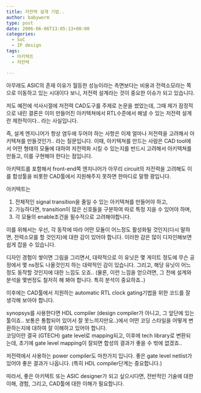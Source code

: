 ```yaml
---
title: 저전력 설계 기법..
author: babyworm
type: post
date: 2006-06-06T13:05:13+00:00
categories:
  - SoC
  - IP design
tags:
  - 아키텍트
  - 저전력

---
```

아무래도 ASIC의 존재 이유가 월등한 성능이라는 측면보다는 비용과 전력소모라는 쪽으로 이동하고 있는 시대이다 보니, 저전력 설계라는 것이 중요한 이슈가 되고 있습니다.

저도 예전에 석사시절에 저전력 CAD도구를 주제로 논문을 썼었는데, 그때 제가 잠정적으로 내린 결론은 이미 만들어진 아키텍쳐에서 RTL수준에서 해낼 수 있는 저전력 설계란 제한적이다.. 라는 사실입니다.

즉, 설계 엔지니어가 항상 염두에 두어야 하는 사항은 이제 얼마나 저전력을 고려해서 아키텍쳐를 만들것인가.. 라는 질문입니다.
이때, 아키텍쳐를 만드는 사람은 CAD tool에서 어떤 형태의 모듈에 대하여 저전력화 시킬 수 있는지를 반드시 고려해서 아키텍쳐를 만들고, 이를 구현해야 한다는 점입니다.

아키텍트를 포함해서 front-end쪽 엔지니어가 아무리 circuit의 저전력을 고려해도 이를 합성툴을 비롯한 CAD툴에서 지원해주지 못하면 한마디로 말짱 꽝입니다.

아키텍트는

1) 전체적인 signal transition을 줄일 수 있는 아키텍쳐를 만들어야 하고,
2) 가능하다면, transition이 많은 신호들을 구분하여 따로 특정 지을 수 있어야 하며,
3) 각 모듈의 enable조건을 필수적으로 고려해야합니다.

이를 위해서는 우선, 각 동작에 따라 어떤 모듈이 어느정도 활성화될 것인지(다시 말하면, 전력소모를 할 것인지)에 대한 감이 있어야 합니다.
이러한 감은 많이 디자인해보면 쉽게 잡을 수 있습니다.

디자인 경험이 쌓이면 그림을 그리면서, 대략적으로 이 유닛은 몇 게이트 정도에 무슨 공정에서 몇 ns정도 나올것인지 하는 대략적인 감이 있습니다. 그리고, 해당 유닛이 어느정도 동작할 것인지에 대한 느낌도 오죠..
(물론, 이런 느낌을 얻으려면, 그 전에 설계와 분석을 몇번정도 철저히 해 봐야 합니다. 특히 분석이 중요하죠..)

이후에는 CAD툴에서 지원하는 automatic RTL clock gating기법을 위한 코드를 잘 생각해 보아야 합니다.

synopsys를 사용한다면 HDL compiler (design compiler가 아니고, 그 앞단에 있는 툴이죠.. 보통은 통합되어 있어서 잘 못느끼지만요..)에서 어떤 코딩 스타일을 어떻게 변환하는지에 대하여 잘 이해하고 있어야 합니다.
<br>
코딩이란 결국 (GTECH) gate level로 mapping되고, 이후에 tech library로 변환되는데, 초기에 gate level mapping이 잘되면 합성의 결과가 좋을 수 밖에 없겠죠..

저전력에서 사용하는 power compiler도 마찬가지 입니다.
좋은 gate level netlist가 있어야 좋은 결과가 나옵니다. (특히 HDL compiler단계는 중요합니다.)

따라서, 좋은 아키텍트 또는 ASIC designer가 되고 싶으시다면, 전반적인 기술에 대한 이해, 경험, 그리고, CAD툴에 대한 이해가 필요합니다.
